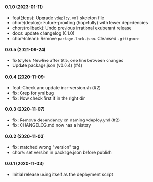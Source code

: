 #### 0.1.0 (2023-01-11)

- feat(deps): Upgrade `vdeploy.yml` skeleton file
- chore(deploy): Future-proofing (hopefully) with fewer depedencies
- chore(rollback): Undo previous irrational exuberant release
- docs: update changelog (0.1.0)
- chore(clean): Remove `package-lock.json`. Cleansed `.gitignore`

#### 0.0.5 (2021-09-24)

- fix(style): Newline after title, one line between changes
- Update package.json (v0.0.4) (#4)


#### 0.0.4 (2020-11-09)
- feat: Check and update incr-version.sh (#2)
- fix: Grep for yml bug
- fix: Now check first if in the right dir


#### 0.0.3 (2020-11-07)
- fix: Remove dependency on naming vdeploy.yml (#2)
- fix: CHANGELOG.md now has a history


#### 0.0.2 (2020-11-03)
- fix: matched wrong "version" tag
- chore: set version in package.json before publish

#### 0.0.1 (2020-11-03)
- Initial release using itself as the deployment script

